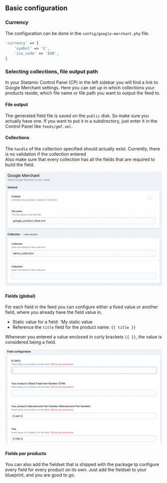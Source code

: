 ## Basic configuration

### Currency

The configuration can be done in the `config/google-merchant.php` file.

```php
'currency' => [
    'symbol' => '€',
    'iso_code' => 'EUR',
]
```

### Selecting collections, file output path

In your Statamic Control Panel (CP) in the left sidebar you will find a link to Google Merchant settings.
Here you can set up in which collections your products reside, which file name or file path you want to output the feed to.

#### File output

The generated field file is saved on the `public` disk. So make sure you actually have one.
If you want to put it in a subdirectory, just enter it in the Control Panel like `feeds/gmf.xml`.

#### Collections

The `handle` of the collection specified should actually exist. Currently, there is no validation if the collection entered  
Also make sure that every collection has all the fields that are required to build the field.

![Settings](./docs/gmf_settings_collections.png)

#### Fields (global)

For each field in the feed you can configure either a fixed value or another field, where you already have the field value in.

-   Static value for a field: `My static value
-   Reference the `title` field for the product name: `{{ title }}`

Whenever you entered a value enclosed in curly brackets `{{ }}`, the value is considered being a field.

![Settings](./docs/gmf_settings_fields.png)

#### Fields per products

You can also add the fieldset that is shipped with the package tp configure every field for every product on its own.
Just add the fieldset to your blueprint, and you are good to go.
